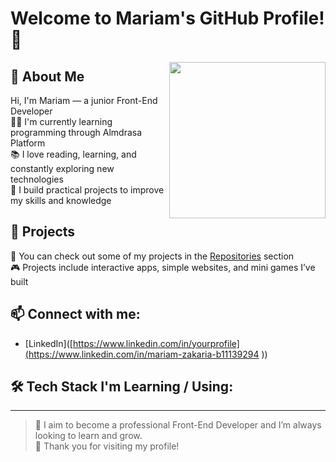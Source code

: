 # Welcome to Mariam's GitHub Profile! 👋

<img align="right" src="https://raw.githubusercontent.com/rajput2107/rajput2107/master/Assets/Developer.gif" width="250"/>

## 🔭 About Me
Hi, I'm Mariam — a junior Front-End Developer  
👩‍💻 I'm currently learning programming through Almdrasa Platform  
📚 I love reading, learning, and constantly exploring new technologies  
🚀 I build practical projects to improve my skills and knowledge

## 📂 Projects
🌟 You can check out some of my projects in the [Repositories](https://github.com/yourusername?tab=repositories) section  
🎮 Projects include interactive apps, simple websites, and mini games I’ve built

## 📫 Connect with me:
- [LinkedIn]([https://www.linkedin.com/in/yourprofile](https://www.linkedin.com/in/mariam-zakaria-b11139294
)) 


## 🛠️ Tech Stack I'm Learning / Using:


---

> 🎯 I aim to become a professional Front-End Developer and I’m always looking to learn and grow.  
> 💖 Thank you for visiting my profile!
